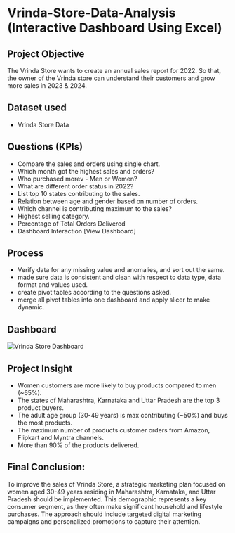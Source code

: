 # Vrinda-Store-Data-Analysis (Interactive Dashboard Using Excel)

## Project Objective

The Vrinda Store wants to create an annual sales report for 2022. So that, the owner of the Vrinda store can understand their customers and grow more sales in 2023 & 2024.

## Dataset used
- Vrinda Store Data
## Questions (KPIs)

- Compare the sales and orders using single chart.
- Which month got the highest sales and orders?
- Who purchased morev - Men or Women?
- What are different order status in 2022?
- List top 10 states contributing to the sales.
- Relation between age and gender based on number of orders.
- Which channel is contributing maximum to the sales?
- Highest selling category.
- Percentage of Total Orders Delivered
- Dashboard Interaction [View Dashboard]

## Process

- Verify data for any missing value and anomalies, and sort out the same.
- made sure data is consistent and clean with respect to data type, data format and values used.
- create pivot tables according to the questions asked.
- merge all pivot tables into one dashboard and apply slicer to make dynamic.

## Dashboard

![Vrinda Store Dashboard](https://github.com/user-attachments/assets/3845aeee-d1fa-49fe-ab5a-d5530e168e1e)

## Project Insight

- Women customers are more likely to buy products compared to men (~65%).
- The states of Maharashtra, Karnataka and Uttar Pradesh are the top 3 product buyers.
- The adult age group (30-49 years) is max contributing (~50%) and buys the most products.
- The maximum number of products customer orders from Amazon, Flipkart and Myntra channels.
- More than 90% of the products delivered.

## Final Conclusion:

To improve the sales of Vrinda Store, a strategic marketing plan focused on women aged 30-49 years residing in Maharashtra, Karnataka, and Uttar Pradesh should be implemented. This demographic represents a key consumer segment, as they often make significant household and lifestyle purchases. The approach should include targeted digital marketing campaigns and personalized promotions to capture their attention. 



